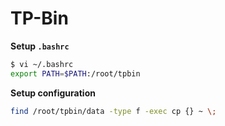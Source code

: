 # TP-Bin

**Setup `.bashrc`**
```sh
$ vi ~/.bashrc
export PATH=$PATH:/root/tpbin
```

**Setup configuration**
```sh
find /root/tpbin/data -type f -exec cp {} ~ \;
```
